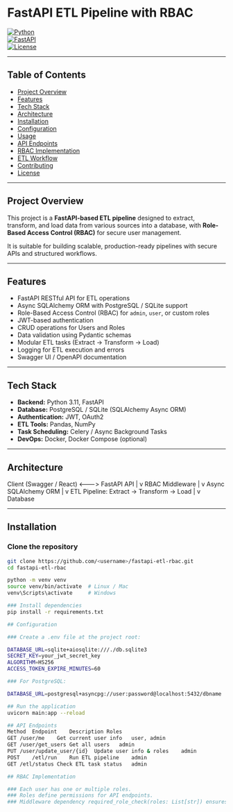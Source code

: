 # FastAPI ETL Pipeline with RBAC

[![Python](https://img.shields.io/badge/python-3.11-blue)](https://www.python.org/)  
[![FastAPI](https://img.shields.io/badge/FastAPI-0.111.0-green)](https://fastapi.tiangolo.com/)  
[![License](https://img.shields.io/badge/license-MIT-yellow)](LICENSE)

---

## Table of Contents

- [Project Overview](#project-overview)  
- [Features](#features)  
- [Tech Stack](#tech-stack)  
- [Architecture](#architecture)  
- [Installation](#installation)  
- [Configuration](#configuration)  
- [Usage](#usage)  
- [API Endpoints](#api-endpoints)  
- [RBAC Implementation](#rbac-implementation)  
- [ETL Workflow](#etl-workflow)  
- [Contributing](#contributing)  
- [License](#license)

---

## Project Overview

This project is a **FastAPI-based ETL pipeline** designed to extract, transform, and load data from various sources into a database, with **Role-Based Access Control (RBAC)** for secure user management.  

It is suitable for building scalable, production-ready pipelines with secure APIs and structured workflows.

---

## Features

- FastAPI RESTful API for ETL operations  
- Async SQLAlchemy ORM with PostgreSQL / SQLite support  
- Role-Based Access Control (RBAC) for `admin`, `user`, or custom roles  
- JWT-based authentication  
- CRUD operations for Users and Roles  
- Data validation using Pydantic schemas  
- Modular ETL tasks (Extract → Transform → Load)  
- Logging for ETL execution and errors  
- Swagger UI / OpenAPI documentation  

---

## Tech Stack

- **Backend:** Python 3.11, FastAPI  
- **Database:** PostgreSQL / SQLite (SQLAlchemy Async ORM)  
- **Authentication:** JWT, OAuth2  
- **ETL Tools:** Pandas, NumPy  
- **Task Scheduling:** Celery / Async Background Tasks  
- **DevOps:** Docker, Docker Compose (optional)  

---

## Architecture

Client (Swagger / React) <---> FastAPI API
|
v
RBAC Middleware
|
v
Async SQLAlchemy ORM
|
v
ETL Pipeline: Extract -> Transform -> Load
|
v
Database



---

## Installation

### Clone the repository

```bash
git clone https://github.com/<username>/fastapi-etl-rbac.git
cd fastapi-etl-rbac

python -m venv venv
source venv/bin/activate  # Linux / Mac
venv\Scripts\activate     # Windows

### Install dependencies
pip install -r requirements.txt

## Configuration

### Create a .env file at the project root:

DATABASE_URL=sqlite+aiosqlite:///./db.sqlite3
SECRET_KEY=your_jwt_secret_key
ALGORITHM=HS256
ACCESS_TOKEN_EXPIRE_MINUTES=60

### For PostgreSQL:

DATABASE_URL=postgresql+asyncpg://user:password@localhost:5432/dbname

## Run the application
uvicorn main:app --reload

## API Endpoints
Method	Endpoint	Description	Roles
GET	/user/me	Get current user info	user, admin
GET	/user/get_users	Get all users	admin
PUT	/user/update_user/{id}	Update user info & roles	admin
POST	/etl/run	Run ETL pipeline	admin
GET	/etl/status	Check ETL task status	admin

## RBAC Implementation

### Each user has one or multiple roles.
### Roles define permissions for API endpoints.
### Middleware dependency required_role_check(roles: List[str]) ensures endpoint access based on role.